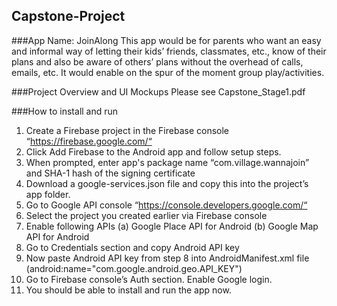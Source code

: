 ## Capstone-Project
###App Name: JoinAlong
This app would be for parents who want an easy and informal way of letting their kids’ friends, classmates, etc., know of their plans and also be aware of others’ plans without the overhead of calls, emails, etc. It would enable on the spur of the moment group play/activities.

###Project Overview and UI Mockups
Please see Capstone_Stage1.pdf

###How to install and run
1. Create a Firebase project in the Firebase console “https://firebase.google.com/“
2. Click Add Firebase to the Android app and follow setup steps. 
3. When prompted, enter app's package name “com.village.wannajoin” and SHA-1 hash of the signing certificate 
4. Download a google-services.json file and copy this into the project’s app folder.
5. Go to Google API console “https://console.developers.google.com/“
6. Select the project you created earlier via Firebase console
7. Enable following APIs (a) Google Place API for Android (b) Google Map API for Android
8. Go to Credentials section and copy Android API key
9. Now paste Android API key from step 8 into AndroidManifest.xml file (android:name="com.google.android.geo.API_KEY")
10. Go to Firebase console’s Auth section. Enable Google login.
11. You should be able to install and run the app now. 




